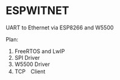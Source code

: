 # ESPWITNET
UART to Ethernet via ESP8266 and W5500

Plan:
1. FreeRTOS and LwIP
2. SPI Driver
3. W5500 Driver
4. TCP　Client
